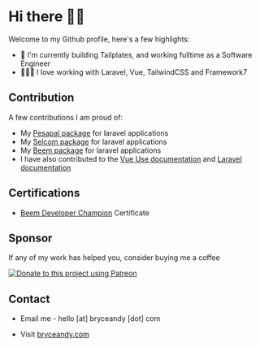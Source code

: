# Hi there 👋🏽

Welcome to my Github profile, here's a few highlights:

- 🏹 I'm currently building Tailplates, and working fulltime as a Software Engineer
- 👨🏾‍💻 I love working with Laravel, Vue, TailwindCSS and Framework7

## Contribution

A few contributions I am proud of:

- My [Pesapal package](https://github.com/bryceandy/laravel_pesapal) for laravel applications
- My [Selcom package](https://github.com/bryceandy/laravel-selcom) for laravel applications
- My [Beem package](https://github.com/bryceandy/laravel-beem) for laravel applications
- I have also contributed to the [Vue Use documentation](https://github.com/vueuse/vueuse) and [Laravel documentation](https://github.com/laravel/docs)

## Certifications

- [Beem Developer Champion](https://bryceandy.s3.us-east-2.amazonaws.com/Beem+Certificate+of+Achievement.pdf) Certificate

## Sponsor

If any of my work has helped you, consider buying me a coffee

<a href="https://patreon.com/bryceandy" rel="nofollow"><img src="https://camo.githubusercontent.com/30769f9470f623db56c689c8c1722d7bcb51efb1e1128d464958b58f27090872/68747470733a2f2f696d672e736869656c64732e696f2f62616467652f70617472656f6e2d646f6e6174652d79656c6c6f772e737667" alt="Donate to this project using Patreon" data-canonical-src="https://img.shields.io/badge/patreon-donate-yellow.svg" style="max-width:100%;"></a>

## Contact

- Email me - hello [at] bryceandy [dot] com

- Visit [bryceandy.com](https://bryceandy.com)
